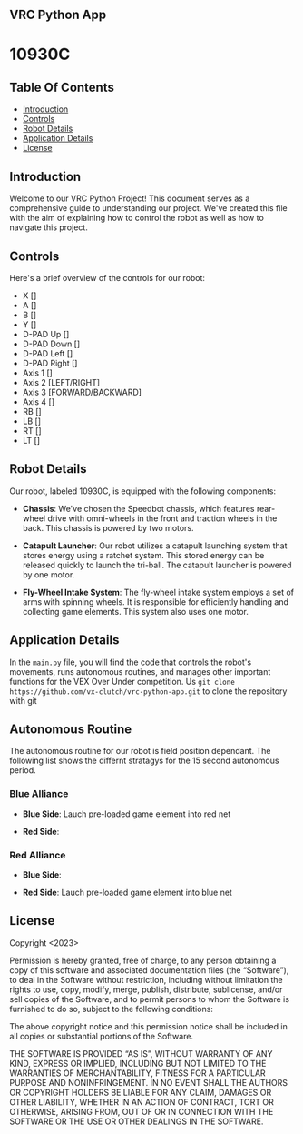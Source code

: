 ## VRC Python App

# 10930C

[](#gh-dark-mode-only)

## Table Of Contents
 - [Introduction](#Introduction)
 - [Controls](#Controls)
 - [Robot Details](#Robot-Details)
 - [Application Details](#Application-Details)
 - [License](#License)

## Introduction
Welcome to our VRC Python Project! This document serves as a comprehensive guide to understanding our project. We've created this file with the aim of explaining how to control the robot as well as how to navigate this project.

## Controls
Here's a brief overview of the controls for our robot:

- X []
- A []
- B []
- Y []
- D-PAD Up []
- D-PAD Down []
- D-PAD Left []
- D-PAD Right []
- Axis 1 []
- Axis 2 [LEFT/RIGHT]
- Axis 3 [FORWARD/BACKWARD]
- Axis 4 []
- RB []
- LB []
- RT []
- LT []

## Robot Details
Our robot, labeled 10930C, is equipped with the following components:

- **Chassis**: We've chosen the Speedbot chassis, which features rear-wheel drive with omni-wheels in the front and traction wheels in the back. This chassis is powered by two motors.

- **Catapult Launcher**: Our robot utilizes a catapult launching system that stores energy using a ratchet system. This stored energy can be released quickly to launch the tri-ball. The catapult launcher is powered by one motor.

- **Fly-Wheel Intake System**: The fly-wheel intake system employs a set of arms with spinning wheels. It is responsible for efficiently handling and collecting game elements. This system also uses one motor.

## Application Details
In the `main.py` file, you will find the code that controls the robot's movements, runs autonomous routines, and manages other important functions for the VEX Over Under competition. Us `git clone https://github.com/vx-clutch/vrc-python-app.git` to clone the repository with git

## Autonomous Routine
The autonomous routine for our robot is field position dependant. The following list shows the differnt stratagys for the 15 second autonomous period.  

### Blue Alliance

- **Blue Side**: Lauch pre-loaded game element into red net

- **Red Side**:

### Red Alliance

- **Blue Side**:

- **Red Side**: Lauch pre-loaded game element into blue net

## License
Copyright <2023> <vx-clutch>

Permission is hereby granted, free of charge, to any person obtaining a copy of this software and associated documentation files (the “Software”), to deal in the Software without restriction, including without limitation the rights to use, copy, modify, merge, publish, distribute, sublicense, and/or sell copies of the Software, and to permit persons to whom the Software is furnished to do so, subject to the following conditions:

The above copyright notice and this permission notice shall be included in all copies or substantial portions of the Software.

THE SOFTWARE IS PROVIDED “AS IS”, WITHOUT WARRANTY OF ANY KIND, EXPRESS OR IMPLIED, INCLUDING BUT NOT LIMITED TO THE WARRANTIES OF MERCHANTABILITY, FITNESS FOR A PARTICULAR PURPOSE AND NONINFRINGEMENT. IN NO EVENT SHALL THE AUTHORS OR COPYRIGHT HOLDERS BE LIABLE FOR ANY CLAIM, DAMAGES OR OTHER LIABILITY, WHETHER IN AN ACTION OF CONTRACT, TORT OR OTHERWISE, ARISING FROM, OUT OF OR IN CONNECTION WITH THE SOFTWARE OR THE USE OR OTHER DEALINGS IN THE SOFTWARE.